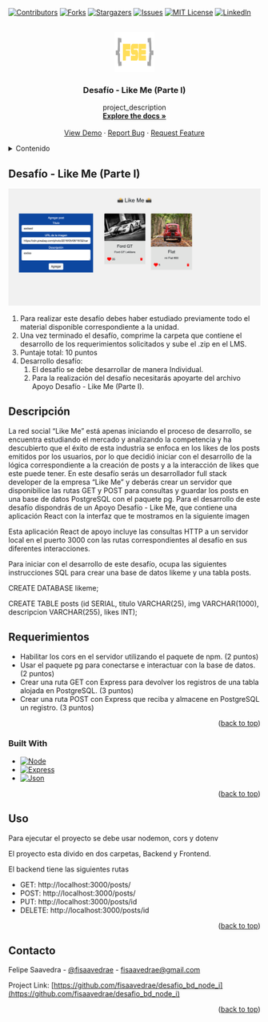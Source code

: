 <!-- Improved compatibility of back to top link: See: https://github.com/othneildrew/Best-README-Template/pull/73 -->
<a name="readme-top"></a>
<!--
*** Thanks for checking out the Best-README-Template. If you have a suggestion
*** that would make this better, please fork the repo and create a pull request
*** or simply open an issue with the tag "enhancement".
*** Don't forget to give the project a star!
*** Thanks again! Now go create something AMAZING! :D
-->



<!-- PROJECT SHIELDS -->
<!--
*** I'm using markdown "reference style" links for readability.
*** Reference links are enclosed in brackets [ ] instead of parentheses ( ).
*** See the bottom of this document for the declaration of the reference variables
*** for contributors-url, forks-url, etc. This is an optional, concise syntax you may use.
*** https://www.markdownguide.org/basic-syntax/#reference-style-links
-->
[![Contributors][contributors-shield]][contributors-url]
[![Forks][forks-shield]][forks-url]
[![Stargazers][stars-shield]][stars-url]
[![Issues][issues-shield]][issues-url]
[![MIT License][license-shield]][license-url]
[![LinkedIn][linkedin-shield]][linkedin-url]



<!-- PROJECT LOGO -->
<br />
<div align="center">
  <a href="https://github.com/fisaavedrae/desafio_bd_node_i">
    <img src="https://github.com/fisaavedrae/desafio_bd_node_i/blob/main/frontend/src/assets/fse_logo_blanco.jpg" alt="Logo" width="80" height="80">
  </a>

<h3 align="center">Desafío - Like Me (Parte I)</h3>

  <p align="center">
    project_description
    <br />
    <a href="https://github.com/fisaavedrae/desafio_bd_node_i"><strong>Explore the docs »</strong></a>
    <br />
    <br />
    <a href="https://github.com/fisaavedrae/desafio_bd_node_i">View Demo</a>
    ·
    <a href="https://github.com/fisaavedrae/desafio_bd_node_i/issues">Report Bug</a>
    ·
    <a href="https://github.com/fisaavedrae/desafio_bd_node_i/issues">Request Feature</a>
  </p>
</div>



<!-- TABLE OF CONTENTS -->
<details>
  <summary>Contenido</summary>
  <ol>
    <li>
      <a href="#about-the-project">Acerca del Proyecto</a>
      <ul>
        <li><a href="#built-with">Construido con</a></li>
      </ul>
    </li>    
  </ol>
</details>



<!-- ABOUT THE PROJECT -->
## Desafío - Like Me (Parte I)

[![Product Name Screen Shot][product-screenshot]](https://example.com)

<ol>
<li>
Para realizar este desafío debes haber estudiado previamente todo el material
disponible correspondiente a la unidad.
</li>
<li>Una vez terminado el desafío, comprime la carpeta que contiene el desarrollo de los
requerimientos solicitados y sube el .zip en el LMS.</li>
<li>Puntaje total: 10 puntos</li>
<li>Desarrollo desafío:
<ol>
<li>El desafío se debe desarrollar de manera Individual.</li>
<li>Para la realización del desafío necesitarás apoyarte del archivo Apoyo Desafío - Like Me (Parte I).</li>
</li>
</ol></ol>

## Descripción
La red social “Like Me” está apenas iniciando el proceso de desarrollo, se encuentra
estudiando el mercado y analizando la competencia y ha descubierto que el éxito de esta
industria se enfoca en los likes de los posts emitidos por los usuarios, por lo que decidió
iniciar con el desarrollo de la lógica correspondiente a la creación de posts y a la interacción
de likes que este puede tener.
En este desafío serás un desarrollador full stack developer de la empresa “Like Me” y
deberás crear un servidor que disponibilice las rutas GET y POST para consultas y guardar
los posts en una base de datos PostgreSQL con el paquete pg.
Para el desarrollo de este desafío dispondrás de un Apoyo Desafío - Like Me, que contiene
una aplicación React con la interfaz que te mostramos en la siguiente imagen

Esta aplicación React de apoyo incluye las consultas HTTP a un servidor local en el puerto
3000 con las rutas correspondientes al desafío en sus diferentes interacciones.

Para iniciar con el desarrollo de este desafío, ocupa las siguientes instrucciones SQL para
crear una base de datos likeme y una tabla posts.

CREATE DATABASE likeme;

CREATE TABLE posts (id SERIAL, titulo VARCHAR(25), img VARCHAR(1000),
descripcion VARCHAR(255), likes INT);



## Requerimientos
<ul>
<li>Habilitar los cors en el servidor utilizando el paquete de npm. (2 puntos)</li>
<li>Usar el paquete pg para conectarse e interactuar con la base de datos. (2 puntos)</li>
<li>Crear una ruta GET con Express para devolver los registros de una tabla alojada en PostgreSQL. (3 puntos)</li>
<li>Crear una ruta POST con Express que reciba y almacene en PostgreSQL un  registro. (3 puntos)</li>
</ul>


<p align="right">(<a href="#readme-top">back to top</a>)</p>



### Built With

* [![Node][Node.js]][Node-url]
* [![Express][Express.js]][Express-url]
* [![Json][Json]][Json-url]


<p align="right">(<a href="#readme-top">back to top</a>)</p>

<!-- USAGE EXAMPLES -->
## Uso

Para ejecutar el proyecto se debe usar nodemon, cors y dotenv

El proyecto esta divido en dos carpetas, Backend y Frontend.

El backend tiene las siguientes rutas

<ul>
<li>GET: http://localhost:3000/posts/</li>
<li>POST: http://localhost:3000/posts/</li>
<li>PUT: http://localhost:3000/posts/id</li>
<li>DELETE: http://localhost:3000/posts/id</li>
</ul>
 

<p align="right">(<a href="#readme-top">back to top</a>)</p>


<!-- CONTACT -->
## Contacto

Felipe Saavedra - [@fisaavedrae](https://twitter.com/fisaavedrae) - fisaavedrae@gmail.com

Project Link: [https://github.com/fisaavedrae/desafio_bd_node_i](https://github.com/fisaavedrae/desafio_bd_node_i)

<p align="right">(<a href="#readme-top">back to top</a>)</p>






<!-- MARKDOWN LINKS & IMAGES -->
<!-- https://www.markdownguide.org/basic-syntax/#reference-style-links -->
[contributors-shield]: https://img.shields.io/github/contributors/fisaavedrae/desafio_bd_node_i.svg?style=for-the-badge
[contributors-url]: https://github.com/fisaavedrae/desafio_bd_node_i/graphs/contributors
[forks-shield]: https://img.shields.io/github/forks/fisaavedrae/desafio_bd_node_i.svg?style=for-the-badge
[forks-url]: https://github.com/fisaavedrae/desafio_bd_node_i/network/members
[stars-shield]: https://img.shields.io/github/stars/fisaavedrae/desafio_bd_node_i.svg?style=for-the-badge
[stars-url]: https://github.com/fisaavedrae/desafio_bd_node_i/stargazers
[issues-shield]: https://img.shields.io/github/issues/fisaavedrae/desafio_bd_node_i.svg?style=for-the-badge
[issues-url]: https://github.com/fisaavedrae/desafio_bd_node_i/issues
[license-shield]: https://img.shields.io/github/license/fisaavedrae/desafio_bd_node_i.svg?style=for-the-badge
[license-url]: https://github.com/fisaavedrae/desafio_bd_node_i/blob/master/LICENSE.txt
[linkedin-shield]: https://img.shields.io/badge/-LinkedIn-black.svg?style=for-the-badge&logo=linkedin&colorB=555
[linkedin-url]: https://linkedin.com/in/fisaavedrae
[product-screenshot]: https://github.com/fisaavedrae/desafio_bd_node_i/blob/main/frontend/src/assets/screenshot.png
[Node.js]: https://img.shields.io/badge/node.js-000000?style=for-the-badge&logo=nodedotjs&logoColor=white
[Node-url]: https://nodejs.org/en
[Express.js]: https://img.shields.io/badge/express.js-000000?style=for-the-badge&logo=express&logoColor=white
[Express-url]: https://expressjs.com/
[Json]: https://img.shields.io/badge/json-000000?style=for-the-badge&logo=json&logoColor=white
[Json-url]: https://www.json.org/json-es.html
